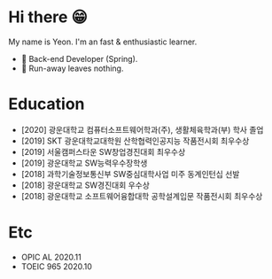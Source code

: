 # Hi there 😁
My name is Yeon. I'm an fast & enthusiastic learner.

- 📱   Back-end Developer (Spring).
- 🚀   Run-away leaves nothing.

<!--
[![Hits](https://hits.seeyoufarm.com/api/count/incr/badge.svg?url=https%3A%2F%2Fgithub.com%2Ftmddusgood)](https://hits.seeyoufarm.com)
**tmddusgood/tmddusgood** is a ✨ _special_ ✨ repository because its `README.md` (this file) appears on your GitHub profile.

Here are some ideas to get you started:

- 🔭 I’m currently working on ...
- 🌱 I’m currently learning ...
- 👯 I’m looking to collaborate on ...
- 🤔 I’m looking for help with ...
- 💬 Ask me about ...
- 📫 How to reach me: ...
- 😄 Pronouns: ...
- ⚡ Fun fact: ...

[![Top Langs](https://github-readme-stats.vercel.app/api/top-langs/?username=tmddusgood&layout=compact)](https://github.com/tmddusgood)
-->

# Education
* [2020] 광운대학교 컴퓨터소프트웨어학과(주), 생활체육학과(부) 학사 졸업
* [2019] SKT 광운대학교대학원 산학협력인공지능 작품전시회 최우수상
* [2019] 서울캠퍼스타운 SW창업경진대회 최우수상
* [2019] 광운대학교 SW능력우수장학생
* [2018] 과학기술정보통신부 SW중심대학사업 미주 동계인턴십 선발
* [2018] 광운대학교 SW경진대회 우수상
* [2018] 광운대학교 소프트웨어융합대학 공학설계입문 작품전시회 최우수상

# Etc
* OPIC AL 2020.11 
* TOEIC 965 2020.10



